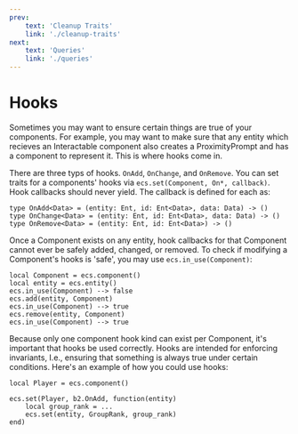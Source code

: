 ```yaml
---
prev:
    text: 'Cleanup Traits'
    link: './cleanup-traits'
next:
    text: 'Queries'
    link: './queries'
---
```

# Hooks

Sometimes you may want to ensure certain things are true of your components. For example, you may want to make sure that
any entity which recieves an Interactable component also creates a ProximityPrompt and has a component to represent it.
This is where hooks come in.

There are three typs of hooks. `OnAdd`, `OnChange`, and `OnRemove`. You can set traits for a components' hooks via
`ecs.set(Component, On*, callback)`. Hook callbacks should never yield. The callback is defined for each as:

```luau
type OnAdd<Data> = (entity: Ent, id: Ent<Data>, data: Data) -> ()
type OnChange<Data> = (entity: Ent, id: Ent<Data>, data: Data) -> ()
type OnRemove<Data> = (entity: Ent, id: Ent<Data>) -> ()
```

Once a Component exists on any entity, hook callbacks for that Component cannot ever be safely added, changed, or
removed. To check if modifying a Component's hooks is 'safe', you may use `ecs.in_use(Component)`:

```luau
local Component = ecs.component()
local entity = ecs.entity()
ecs.in_use(Component) --> false
ecs.add(entity, Component)
ecs.in_use(Component) --> true
ecs.remove(entity, Component)
ecs.in_use(Component) --> true
```

Because only one component hook kind can exist per Component, it's important that hooks be used correctly. Hooks are
intended for enforcing invariants, I.e., ensuring that something is always true under certain conditions. Here's an
example of how you could use hooks:

```luau
local Player = ecs.component()

ecs.set(Player, b2.OnAdd, function(entity)
    local group_rank = ...
    ecs.set(entity, GroupRank, group_rank)
end)
```
